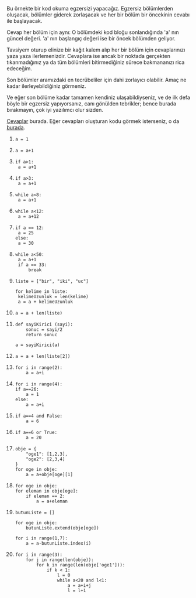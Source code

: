 Bu örnekte bir kod okuma egzersizi yapacağız. Egzersiz bölümlerden oluşacak, bölümler giderek zorlaşacak ve her bir bölüm bir öncekinin cevabı ile başlayacak.

Cevap her bölüm için aynı: O bölümdeki kod bloğu sonlandığında 'a' nın güncel değeri. 'a' nın başlangıç değeri ise bir öncek bölümden geliyor.

Tavsiyem oturup elinize bir kağıt kalem alıp her bir bölüm için cevaplarınızı yaza yaza ilerlemenizdir. Cevaplara ise ancak bir noktada gerçekten tıkanmadığınız ya da tüm bölümleri bitirmediğiniz sürece bakmananızı rica edeceğim.

Son bölümler aramızdaki en tecrübeliler için dahi zorlayıcı olabilir. Amaç ne kadar ilerleyebildiğiniz görmeniz.

Ve eğer son bölüme kadar tamamen kendiniz ulaşabildiyseniz, ve de ilk defa böyle bir egzersiz yapıyorsanız, canı gönülden tebrikler; bence burada bırakmayın, çok iyi yazılımcı olur sizden.

[Cevaplar](./cevaplar.txt) burada. Eğer cevapları oluşturan kodu görmek isterseniz, o da [burada](./oyunKodu.py).

1. ```
   a = 1
   ```
2. ```
   a = a+1
   ```
3. ```
   if a>1:
    a = a+1
   ```
4. ```
   if a>3:
    a = a+1
   ```
5. ```
   while a<8:
    a = a+1
   ```
6. ```
   while a<12:
    a = a+12
   ```
7. ```
   if a == 12:
    a = 25
   else:
    a = 30
   ```
8. ```
   while a<50:
    a = a+1
    if a == 33:
        break
   ```
9. ```
   liste = ["bir", "iki", "uc"]

   for kelime in liste:
    kelimeUzunluk = len(kelime)
    a = a + kelimeUzunluk
   ```
10. ```
    a = a + len(liste)
    ```
11. ```
    def sayiKirici (sayi):
        sonuc = sayi/2
        return sonuc
    
    a = sayiKirici(a)
    ```
12. ```
    a = a + len(liste[2])
    ```
13. ```
    for i in range(2):
        a = a+i
    ```
14. ```
    for i in range(4):
    if a==26:
        a = 1
    else:
        a = a+i
    ```
15. ```
    if a==4 and False:
        a = 6
    ```
16. ```
    if a==6 or True:
        a = 20
    ```
17. ```
    obje = {
        "oge1": [1,2,3],
        "oge2": [2,3,4]
    }
    for oge in obje:
        a = a+obje[oge][1]
    ```
18. ```
    for oge in obje:
    for eleman in obje[oge]:
        if eleman == 2:
            a = a+eleman
    ```
19. ```
    butunListe = []

    for oge in obje:
        butunListe.extend(obje[oge])

    for i in range(1,7):
        a = a-butunListe.index(i)

    ```
20. ```
    for i in range(3):
        for j in range(len(obje)):
            for k in range(len(obje['oge1'])):
                if k < 1:
                    l = 0
                    while a<20 and l<1:
                        a = a+i+j 
                        l = l+1
    ```